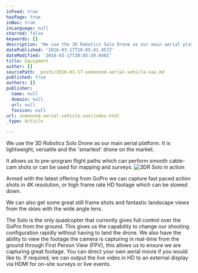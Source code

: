```yaml
---
inFeed: true
hasPage: true
inNav: true
inLanguage: null
starred: false
keywords: []
description: "We use the 3D Robotics Solo Drone as our main aerial platform. \_It is lightweight, versatile and the 'smartest' drone on the market. \_"
datePublished: '2016-03-17T20:05:41.457Z'
dateModified: '2016-03-17T20:05:39.040Z'
title: Equipment
author: []
sourcePath: _posts/2016-03-17-unmanned-aerial-vehicle-uav.md
published: true
authors: []
publisher:
  name: null
  domain: null
  url: null
  favicon: null
url: unmanned-aerial-vehicle-uav/index.html
_type: Article

---
```

We use the 3D Robotics Solo Drone as our main aerial platform.  It is lightweight, versatile and the 'smartest' drone on the market.  

It allows us to pre-program flight paths which can perform smooth cable-cam shots or can be used for mapping and surveys.
![3DR Solo in action](https://the-grid-user-content.s3-us-west-2.amazonaws.com/89f340b4-6932-42d6-8361-82df836a851c.jpg)

Armed with the latest offering from GoPro we can capture fast paced action shots in 4K resolution, or high frame rate HD footage which can be slowed down.

We can also get some great still frame shots and fantastic landscape views from the skies with the wide angle lens.

The Solo is the only quadcopter that currently gives full control over the GoPro from the ground.  This gives us the capability to change our shooting configuration rapidly without having to land the drone.  We also have the ability to view the footage the camera is capturing in real-time from the ground through First Person View (FPV), this allows us to ensure we are capturing great footage.  You can direct your own aerial movie if you would like to.  If required, we can output the live video in HD to an external display via HDMI for on-site surveys or live events.